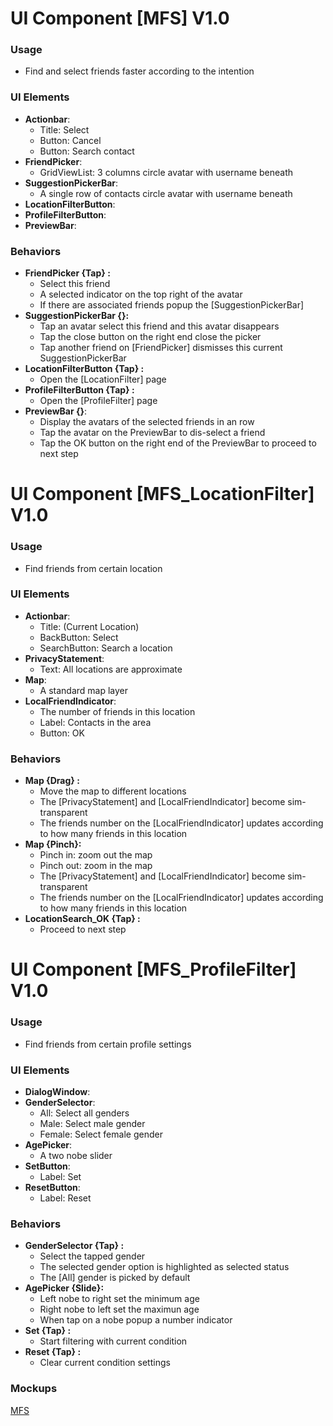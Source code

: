 # UI Component [MFS] V1.0
### Usage
- Find and select friends faster according to the intention


### UI Elements
- **Actionbar**:
  - Title: Select
  - Button: Cancel
  - Button: Search contact
- **FriendPicker**:
  - GridViewList: 3 columns circle avatar with username beneath
- **SuggestionPickerBar**:
  - A single row of contacts circle avatar with username beneath
- **LocationFilterButton**:
- **ProfileFilterButton**:
- **PreviewBar**:

 
### Behaviors 
- **FriendPicker {Tap} :**
  - Select this friend
  - A selected indicator on the top right of the avatar
  - If there are associated friends popup the [SuggestionPickerBar]
- **SuggestionPickerBar {}:**
  - Tap an avatar select this friend and this avatar disappears
  - Tap the close button on the right end close the picker
  - Tap another friend on [FriendPicker] dismisses this current SuggestionPickerBar
- **LocationFilterButton {Tap} :** 
  - Open the [LocationFilter] page 
- **ProfileFilterButton {Tap} :** 
  - Open the [ProfileFilter] page 
- **PreviewBar {}**:
  - Display the avatars of the selected friends in an row
  - Tap the avatar on the PreviewBar to dis-select a friend
  - Tap the OK button on the right end of the PreviewBar to proceed to next step


# UI Component [MFS_LocationFilter] V1.0
### Usage
- Find friends from certain location


### UI Elements
- **Actionbar**:
  - Title: (Current Location)
  - BackButton: Select
  - SearchButton: Search a location
- **PrivacyStatement**:
  - Text: All locations are approximate
- **Map**:
  - A standard map layer
- **LocalFriendIndicator**: 
  - The number of friends in this location
  - Label: Contacts in the area
  - Button: OK

 
### Behaviors 
- **Map {Drag} :**
  - Move the map to different locations
  - The [PrivacyStatement] and [LocalFriendIndicator] become sim-transparent
  - The friends number on the [LocalFriendIndicator] updates according to how many friends in this location
- **Map {Pinch}:**
  - Pinch in: zoom out the map
  - Pinch out: zoom in the map
  - The [PrivacyStatement] and [LocalFriendIndicator] become sim-transparent
  - The friends number on the [LocalFriendIndicator] updates according to how many friends in this location
- **LocationSearch_OK {Tap} :** 
  - Proceed to next step


# UI Component [MFS_ProfileFilter] V1.0
### Usage
- Find friends from certain profile settings


### UI Elements
- **DialogWindow**:
- **GenderSelector**:
  - All: Select all genders
  - Male: Select male gender
  - Female: Select female gender
- **AgePicker**:
  - A two nobe slider
- **SetButton**: 
  - Label: Set
- **ResetButton**: 
  - Label: Reset

 
### Behaviors 
- **GenderSelector {Tap} :**
  - Select the tapped gender
  - The selected gender option is highlighted as selected status
  - The [All] gender is picked by default
- **AgePicker {Slide}:**
  - Left nobe to right set the minimum age
  - Right nobe to left set the maximun age
  - When tap on a nobe popup a number indicator
- **Set {Tap} :** 
  - Start filtering with current condition
- **Reset {Tap} :** 
  - Clear current condition settings 

### Mockups
[MFS](https://drive.google.com/drive/folders/0ByrgX886wsYdN05PeXpiV245NHM?usp=sharing)

